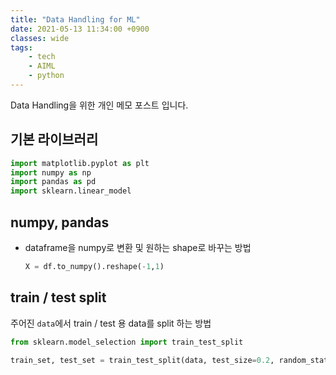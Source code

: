 ```yaml
---
title: "Data Handling for ML"
date: 2021-05-13 11:34:00 +0900
classes: wide
tags:
    - tech
    - AIML
    - python
---
```


Data Handling을 위한 개인 메모 포스트 입니다.

## 기본 라이브러리

```python
import matplotlib.pyplot as plt
import numpy as np
import pandas as pd
import sklearn.linear_model
```

## numpy, pandas

- dataframe을 numpy로 변환 및 원하는 shape로 바꾸는 방법

    ```python
    X = df.to_numpy().reshape(-1,1)
    ```

## train / test split

주어진 `data`에서 train / test 용 data를 split 하는 방법

```python
from sklearn.model_selection import train_test_split

train_set, test_set = train_test_split(data, test_size=0.2, random_state=42)
```
